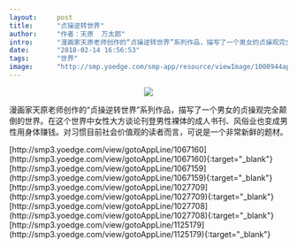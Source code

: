 ```yaml
---
layout:     post
title:      "贞操逆转世界"
author:     "作者：天原  万太郎"
intro:      "漫画家天原老师创作的“贞操逆转世界”系列作品，描写了一个男女的贞操观完全颠倒的世界。在这个世界中女性大方谈论刊登男性裸体的成人书刊、风俗业也变成男性用身体赚钱。对习惯目前社会价值观的读者而言，可说是一个非常新鲜的题材。"
date:       "2018-02-14 16:56:53"
tags:       "世界"
image:      "http://smp.yoedge.com/smp-app/resource/viewImage/1000944appline.png"
---
```

<div style="text-align: center">
<p><img src="http://smp.yoedge.com/smp-app/resource/viewImage/1000944appline.png"/></p>
</div>
<p class="post-meta">
<span>漫画家天原老师创作的“贞操逆转世界”系列作品，描写了一个男女的贞操观完全颠倒的世界。在这个世界中女性大方谈论刊登男性裸体的成人书刊、风俗业也变成男性用身体赚钱。对习惯目前社会价值观的读者而言，可说是一个非常新鲜的题材。</span>
</p>
[http://smp3.yoedge.com/view/gotoAppLine/1067160](http://smp3.yoedge.com/view/gotoAppLine/1067160){:target="_blank"}
[http://smp3.yoedge.com/view/gotoAppLine/1067159](http://smp3.yoedge.com/view/gotoAppLine/1067159){:target="_blank"}
[http://smp3.yoedge.com/view/gotoAppLine/1027709](http://smp3.yoedge.com/view/gotoAppLine/1027709){:target="_blank"}
[http://smp3.yoedge.com/view/gotoAppLine/1027708](http://smp3.yoedge.com/view/gotoAppLine/1027708){:target="_blank"}
[http://smp3.yoedge.com/view/gotoAppLine/1125179](http://smp3.yoedge.com/view/gotoAppLine/1125179){:target="_blank"}


